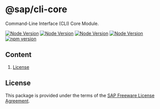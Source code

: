 # @sap/cli-core

Command-Line Interface (CLI) Core Module.

[![Node Version](https://img.shields.io/badge/node-18.xx.x-brightgreen)](https://nodejs.org/dist/latest-v18.x/docs/api/#) [![Node Version](https://img.shields.io/badge/node-19.xx.x-brightgreen)](https://nodejs.org/dist/latest-v19.x/docs/api/#) [![Node Version](https://img.shields.io/badge/node-20.xx.x-brightgreen)](https://nodejs.org/dist/latest-v20.x/docs/api/#) [![Node Version](https://img.shields.io/badge/node-21.xx.x-brightgreen)](https://nodejs.org/dist/latest-v21.x/docs/api/#) [![npm version](https://badge.fury.io/js/@sap%2Fcli-core.svg)](https://badge.fury.io/js/@sap%2Fcli-core)

## Content

1. [License](#license)

## License

This package is provided under the terms of the [SAP Freeware License Agreement](https://tools.hana.ondemand.com/sap-freeware-license.txt).
